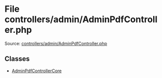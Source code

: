 File controllers/admin/AdminPdfController.php
=========
Source: [controllers/admin/AdminPdfController.php](https://github.com/PrestaShop/PrestaShop/blob/1.6.1.1/controllers/admin/AdminPdfController.php)


Classes
-------

* [AdminPdfControllerCore](class.AdminPdfControllerCore.md)

